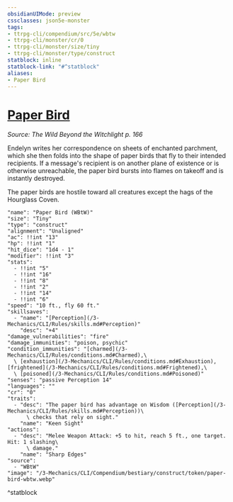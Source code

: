 ```yaml
---
obsidianUIMode: preview
cssclasses: json5e-monster
tags:
- ttrpg-cli/compendium/src/5e/wbtw
- ttrpg-cli/monster/cr/0
- ttrpg-cli/monster/size/tiny
- ttrpg-cli/monster/type/construct
statblock: inline
statblock-link: "#^statblock"
aliases:
- Paper Bird
---
```

# [Paper Bird](3-Mechanics\CLI\Compendium\bestiary\construct/paper-bird-wbtw.md)
*Source: The Wild Beyond the Witchlight p. 166*  

Endelyn writes her correspondence on sheets of enchanted parchment, which she then folds into the shape of paper birds that fly to their intended recipients. If a message's recipient is on another plane of existence or is otherwise unreachable, the paper bird bursts into flames on takeoff and is instantly destroyed.

The paper birds are hostile toward all creatures except the hags of the Hourglass Coven.

```statblock
"name": "Paper Bird (WBtW)"
"size": "Tiny"
"type": "construct"
"alignment": "Unaligned"
"ac": !!int "13"
"hp": !!int "1"
"hit_dice": "1d4 - 1"
"modifier": !!int "3"
"stats":
  - !!int "5"
  - !!int "16"
  - !!int "8"
  - !!int "2"
  - !!int "14"
  - !!int "6"
"speed": "10 ft., fly 60 ft."
"skillsaves":
  - "name": "[Perception](/3-Mechanics/CLI/Rules/skills.md#Perception)"
    "desc": "+4"
"damage_vulnerabilities": "fire"
"damage_immunities": "poison, psychic"
"condition_immunities": "[charmed](/3-Mechanics/CLI/Rules/conditions.md#Charmed),\
  \ [exhaustion](/3-Mechanics/CLI/Rules/conditions.md#Exhaustion), [frightened](/3-Mechanics/CLI/Rules/conditions.md#Frightened),\
  \ [poisoned](/3-Mechanics/CLI/Rules/conditions.md#Poisoned)"
"senses": "passive Perception 14"
"languages": ""
"cr": "0"
"traits":
  - "desc": "The paper bird has advantage on Wisdom ([Perception](/3-Mechanics/CLI/Rules/skills.md#Perception))\
      \ checks that rely on sight."
    "name": "Keen Sight"
"actions":
  - "desc": "Melee Weapon Attack: +5 to hit, reach 5 ft., one target. Hit: 1 slashing\
      \ damage."
    "name": "Sharp Edges"
"source":
  - "WBtW"
"image": "/3-Mechanics/CLI/Compendium/bestiary/construct/token/paper-bird-wbtw.webp"
```
^statblock